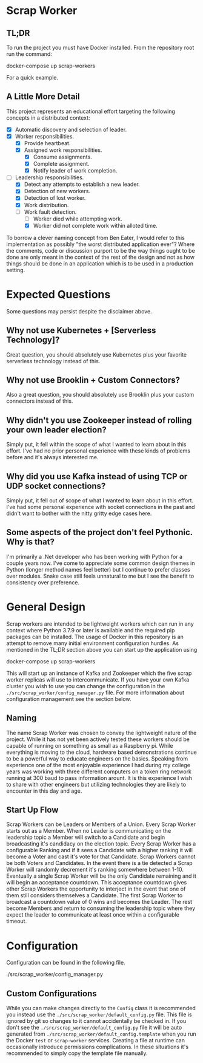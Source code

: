 # Scrap Worker

## TL;DR

To run the project you must have Docker installed. From the repository root run the command:

  docker-compose up scrap-workers

For a quick example.

## A Little More Detail

This project represents an educational effort targeting the following concepts in a distributed context:

- [x] Automatic discovery and selection of leader.
- [x] Worker responsibilities.
  - [x] Provide heartbeat.
  - [x] Assigned work responsibilities.
    - [x] Consume assignments.
    - [x] Complete assignment.
    - [x] Notify leader of work completion.
- [ ] Leadership responsibilities.
  - [x] Detect any attempts to establish a new leader. 
  - [x] Detection of new workers.
  - [x] Detection of lost worker.
  - [x] Work distribution.
  - [ ] Work fault detection.
    - [ ] Worker died while attempting work.
    - [x] Worker did not complete work within alloted time.

To borrow a clever naming concept from Ben Eater, I would refer to this implementation as possibly "the worst distributed application ever"?
Where the comments, code or discussion purport to be the way things ought to be done are only meant in the context of the rest of the design
and not as how things should be done in an application which is to be used in a production setting.

# Expected Questions

Some questions may persist despite the disclaimer above.

## Why not use Kubernetes + [Serverless Technology]?

Great question, you should absolutely use Kubernetes plus your favorite serverless technology instead of this.

## Why not use Brooklin + Custom Connectors?

Also a great question, you should absolutely use Brooklin plus your custom connectors instead of this.

## Why didn't you use Zookeeper instead of rolling your own leader election?

Simply put, it fell within the scope of what I wanted to learn about in this effort. I've had no prior personal experience with these kinds of problems before and it's always interested me.

## Why did you use Kafka instead of using TCP or UDP socket connections?

Simply put, it fell out of scope of what I wanted to learn about in this effort. I've had some personal experience with socket connections in the past and didn't want to bother with the nitty gritty edge cases here.

## Some aspects of the project don't feel Pythonic. Why is that?

I'm primarily a .Net developer who has been working with Python for a couple years now. I've come to appreciate some common design themes in Python (longer method names feel better) but I continue to prefer classes over modules. Snake case still feels unnatural to me but I see the benefit to consistency over preference.

# General Design

Scrap workers are intended to be lightweight workers which can run in any context where Python 3.7.9 or later is available and the required pip packages can be installed. The usage of Docker in this repository is an attempt to remove many initial environment configuration hurdles. As mentioned in the TL;DR section above you can start up the application using

  docker-compose up scrap-workers

This will start up an instance of Kafka and Zookeeper which the five scrap worker replicas will use to intercommunicate. If you have your own Kafka cluster you wish to use you can change the configuration in the `./src/scrap_worker/config_manager.py` file. For more information about configuration management see the section below.

## Naming

The name Scrap Worker was chosen to convey the lightweight nature of the project. While it has not yet been actively tested these workers should be capable of running on something as small as a Raspberry pi. While everything is moving to the cloud, hardware based demonstrations continue to be a powerful way to educate engineers on the basics. Speaking from experience one of the most enjoyable experience I had during my college years was working with three different computers on a token ring network running at 300 baud to pass information arount. It is this experience I wish to share with other engineers but utilizing technologies they are likely to encounter in this day and age.

## Start Up Flow

Scrap Workers can be Leaders or Members of a Union. Every Scrap Worker starts out as a Member. When no Leader is communicating on the leadership topic a Member will switch to a Candidate and begin broadcasting it's candidacy on the election topic. Every Scrap Worker has a configurable Ranking and if it sees a Candidate with a higher ranking it will become a Voter and cast it's vote for that Candidate. Scrap Workers cannot be both Voters and Candidates. In the event there is a tie detected a Scrap Worker will randomly decrement it's ranking somewhere between 1-10. Eventually a single Scrap Worker will be the only Candidate remaining and it will begin an acceptance countdown. This acceptance countdown gives other Scrap Workers the opportunity to interject in the event that one of them still considers themselves a Candidate. The first Scrap Worker to broadcast a countdown value of 0 wins and becomes the Leader. The rest become Members and return to consuming the leadership topic where they expect the leader to communicate at least once within a configurable timeout.

# Configuration

Configuration can be found in the following file.

  ./src/scrap_worker/config_manager.py

## Custom Configurations

While you can make changes directly to the `Config` class it is recommended you instead use the `./src/scrap_worker/default_config.py` file. This file is ignored by git so changes to it cannot accidentally be checked in. If you don't see the `./src/scrap_worker/default_config.py` file it will be auto generated from `./src/scrap_worker/default_config.template` when you run the Docker `test` or `scrap-worker` services. Creating a file at runtime can occasionally introduce permissions complications. In these situations it's recommended to simply copy the template file manually.